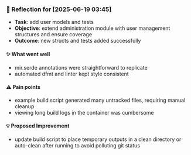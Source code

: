 ### :book: Reflection for [2025-06-19 03:45]
- **Task**: add user models and tests
- **Objective**: extend administration module with user management structures and ensure coverage
- **Outcome**: new structs and tests added successfully

#### :sparkles: What went well
- mir.serde annotations were straightforward to replicate
- automated dfmt and linter kept style consistent

#### :warning: Pain points
- example build script generated many untracked files, requiring manual cleanup
- viewing long build logs in the container was cumbersome

#### :bulb: Proposed Improvement
- update build script to place temporary outputs in a clean directory or auto-clean after running to avoid polluting git status
